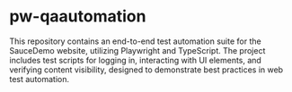 # pw-qaautomation
This repository contains an end-to-end test automation suite for the SauceDemo website, utilizing Playwright and TypeScript. The project includes test scripts for logging in, interacting with UI elements, and verifying content visibility, designed to demonstrate best practices in web test automation.
